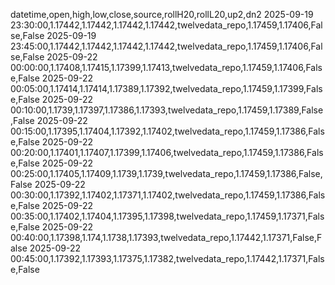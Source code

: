 datetime,open,high,low,close,source,rollH20,rollL20,up2,dn2
2025-09-19 23:30:00,1.17442,1.17442,1.17442,1.17442,twelvedata_repo,1.17459,1.17406,False,False
2025-09-19 23:45:00,1.17442,1.17442,1.17442,1.17442,twelvedata_repo,1.17459,1.17406,False,False
2025-09-22 00:00:00,1.17408,1.17415,1.17399,1.17413,twelvedata_repo,1.17459,1.17406,False,False
2025-09-22 00:05:00,1.17414,1.17414,1.17389,1.17392,twelvedata_repo,1.17459,1.17399,False,False
2025-09-22 00:10:00,1.1739,1.17397,1.17386,1.17393,twelvedata_repo,1.17459,1.17389,False,False
2025-09-22 00:15:00,1.17395,1.17404,1.17392,1.17402,twelvedata_repo,1.17459,1.17386,False,False
2025-09-22 00:20:00,1.17401,1.17407,1.17399,1.17406,twelvedata_repo,1.17459,1.17386,False,False
2025-09-22 00:25:00,1.17405,1.17409,1.1739,1.1739,twelvedata_repo,1.17459,1.17386,False,False
2025-09-22 00:30:00,1.17392,1.17402,1.17371,1.17402,twelvedata_repo,1.17459,1.17386,False,False
2025-09-22 00:35:00,1.17402,1.17404,1.17395,1.17398,twelvedata_repo,1.17459,1.17371,False,False
2025-09-22 00:40:00,1.17398,1.174,1.1738,1.17393,twelvedata_repo,1.17442,1.17371,False,False
2025-09-22 00:45:00,1.17392,1.17393,1.17375,1.17382,twelvedata_repo,1.17442,1.17371,False,False

